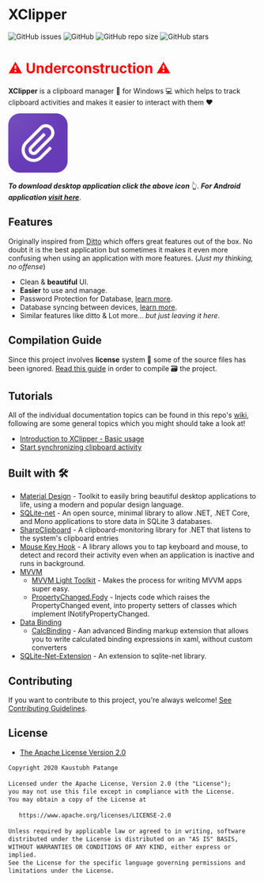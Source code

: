 # XClipper

![GitHub issues](https://img.shields.io/github/issues/KaustubhPatange/XClipper)
![GitHub](https://img.shields.io/github/license/KaustubhPatange/XClipper)
![GitHub repo size](https://img.shields.io/github/repo-size/KaustubhPatange/XClipper)
![GitHub stars](https://img.shields.io/github/stars/KaustubhPatange/XClipper?style=social)

 <h1 style="color:red">⚠️ Underconstruction ⚠️</h1>

**XClipper** is a clipboard manager 🔗 for Windows 💻 which helps to track clipboard activities and makes it easier to interact with them ❤️

<!-- [![XClipper Website](https://img.shields.io/badge/XClipper-Site-blue.svg?style=for-the-badge&logo=windows)](https://kaustubhpatange.github.io/xclipper) -->

<a href="https://kaustubhpatange.github.io/XClipper"><img width="120px" src="XClipper.Web/images/icon.png"/></a>

**_To download desktop application click the above icon_** 👆. **_For Android application [visit here](/XClipper.Android)_**.

<!-- - Reference for [Android application](/XClipper.Android). -->

## Features

Originally inspired from [Ditto](https://ditto-cp.sourceforge.io/) which offers great features out of the box. No doubt it is the best application but sometimes it makes it even more confusing when using an application with more features. (_Just my thinking, no offense_)

- Clean & **beautiful** UI.
- **Easier** to use and manage.
- Password Protection for Database, [learn more](https://github.com/KaustubhPatange/XClipper/wiki/Password-Protect-Database).
- Database syncing between devices, [learn more](https://github.com/KaustubhPatange/XClipper/wiki/Data-Synchronization).
- Similar features like ditto & Lot more... _but just leaving it here_.

## Compilation Guide

Since this project involves **license** system 📃 some of the source files has been ignored. [Read this guide]() in order to compile 🗃 the project.

## Tutorials

All of the individual documentation topics can be found in this repo's [wiki](https://github.com/KaustubhPatange/XClipper/wiki), following are some general topics which you might should take a look at!

- [Introduction to XClipper - Basic usage](https://github.com/KaustubhPatange/XClipper/wiki/Introduction)
- [Start synchronizing clipboard activity](https://github.com/KaustubhPatange/XClipper/wiki/Data-Synchronization)

## Built with 🛠

- [Material Design](http://materialdesigninxaml.net/) - Toolkit to easily bring beautiful desktop applications to life, using a modern and popular design language.
- [SQLite-net](https://github.com/praeclarum/sqlite-net) - An open source, minimal library to allow .NET, .NET Core, and Mono applications to store data in SQLite 3 databases.
- [SharpClipboard](https://github.com/Willy-Kimura/SharpClipboard) - A clipboard-monitoring library for .NET that listens to the system's clipboard entries
- [Mouse Key Hook](https://github.com/gmamaladze/globalmousekeyhook) - A library allows you to tap keyboard and mouse, to detect and record their activity even when an application is inactive and runs in background.
- [MVVM](https://docs.microsoft.com/en-us/archive/msdn-magazine/2009/february/patterns-wpf-apps-with-the-model-view-viewmodel-design-pattern)
  - [MVVM Light Toolkit](http://www.mvvmlight.net/) - Makes the process for writing MVVM apps super easy.
  - [PropertyChanged.Fody](https://github.com/Fody/PropertyChanged) - Injects code which raises the PropertyChanged event, into property setters of classes which implement INotifyPropertyChanged.
- [Data Binding](https://docs.microsoft.com/en-us/dotnet/desktop-wpf/data/data-binding-overview)
  - [CalcBinding](https://github.com/Alex141/CalcBinding) - Aan advanced Binding markup extension that allows you to write calculated binding expressions in xaml, without custom converters
- [SQLite-Net-Extension](https://bitbucket.org/twincoders/sqlite-net-extensions) - An extension to sqlite-net library.

## Contributing

If you want to contribute to this project, you're always welcome! [See Contributing Guidelines](/CONTRIBUTING.md).

## License

- [The Apache License Version 2.0](https://www.apache.org/licenses/LICENSE-2.0.txt)

```
Copyright 2020 Kaustubh Patange

Licensed under the Apache License, Version 2.0 (the "License");
you may not use this file except in compliance with the License.
You may obtain a copy of the License at

   https://www.apache.org/licenses/LICENSE-2.0

Unless required by applicable law or agreed to in writing, software
distributed under the License is distributed on an "AS IS" BASIS,
WITHOUT WARRANTIES OR CONDITIONS OF ANY KIND, either express or implied.
See the License for the specific language governing permissions and
limitations under the License.
```

